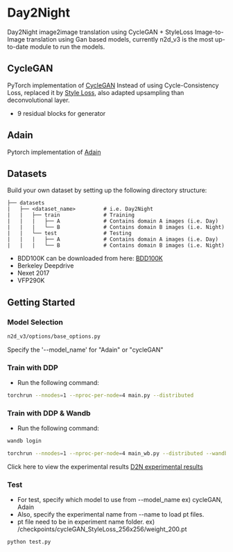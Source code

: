 # Day2Night

Day2Night image2image translation using CycleGAN + StyleLoss
Image-to-Image translation using Gan based models, currently n2d_v3 is the most up-to-date module to run the models.
 

## CycleGAN
PyTorch implementation of [CycleGAN](https://arxiv.org/pdf/1703.10593.pdf)
Instead of using Cycle-Consistency Loss, replaced it by [Style Loss](https://ieeexplore.ieee.org/document/7780634), also adapted upsampling than deconvolutional layer.
+ 9 residual blocks for generator

## Adain
Pytorch implementation of [Adain](https://arxiv.org/abs/1703.06868)

## Datasets
Build your own dataset by setting up the following directory structure:

    ├── datasets                   
    |   ├── <dataset_name>         # i.e. Day2Night
    |   |   ├── train              # Training
    |   |   |   ├── A              # Contains domain A images (i.e. Day)
    |   |   |   └── B              # Contains domain B images (i.e. Night)
    |   |   └── test               # Testing
    |   |   |   ├── A              # Contains domain A images (i.e. Day)
    |   |   |   └── B              # Contains domain B images (i.e. Night)
    
* BDD100K can be downloaded from here: [BDD100K](https://www.kaggle.com/datasets/solesensei/solesensei_bdd100k)
* Berkeley Deepdrive
* Nexet 2017
* VFP290K

## Getting Started

### Model Selection

```bash
n2d_v3/options/base_options.py
```
Specify the '--model_name' for "Adain" or "cycleGAN"


### Train with DDP

- Run the following command:
```bash
torchrun --nnodes=1 --nproc-per-node=4 main.py --distributed
```

### Train with DDP & Wandb

- Run the following command:
```bash
wandb login
```
```bash
torchrun --nnodes=1 --nproc-per-node=4 main_wb.py --distributed --wandb
```
Click here to view the experimental results [D2N experimental results](https://wandb.ai/parkjy2/d2n_gan/runs/e870uysj?workspace=user-parkjy2)

### Test 

- For test, specify which model to use from --model_name ex) cycleGAN, Adain
- Also, specify the experimental name from --name to load pt files.
- pt file need to be in experiment name folder. ex) /checkpoints/cycleGAN_StyleLoss_256x256/weight_200.pt 
```bash
python test.py
```


